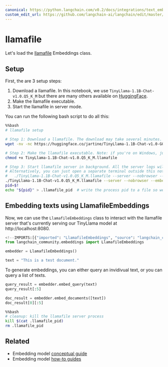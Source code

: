```yaml
---
canonical: https://python.langchain.com/v0.2/docs/integrations/text_embedding/llamafile/
custom_edit_url: https://github.com/langchain-ai/langchain/edit/master/docs/docs/integrations/text_embedding/llamafile.ipynb
---
```


# llamafile

Let's load the [llamafile](https://github.com/Mozilla-Ocho/llamafile) Embeddings class.

## Setup

First, the are 3 setup steps:

1. Download a llamafile. In this notebook, we use `TinyLlama-1.1B-Chat-v1.0.Q5_K_M` but there are many others available on [HuggingFace](https://huggingface.co/models?other=llamafile).
2. Make the llamafile executable.
3. Start the llamafile in server mode.

You can run the following bash script to do all this:


```bash
%%bash
# llamafile setup

# Step 1: Download a llamafile. The download may take several minutes.
wget -nv -nc https://huggingface.co/jartine/TinyLlama-1.1B-Chat-v1.0-GGUF/resolve/main/TinyLlama-1.1B-Chat-v1.0.Q5_K_M.llamafile

# Step 2: Make the llamafile executable. Note: if you're on Windows, just append '.exe' to the filename.
chmod +x TinyLlama-1.1B-Chat-v1.0.Q5_K_M.llamafile

# Step 3: Start llamafile server in background. All the server logs will be written to 'tinyllama.log'.
# Alternatively, you can just open a separate terminal outside this notebook and run: 
#   ./TinyLlama-1.1B-Chat-v1.0.Q5_K_M.llamafile --server --nobrowser --embedding
./TinyLlama-1.1B-Chat-v1.0.Q5_K_M.llamafile --server --nobrowser --embedding > tinyllama.log 2>&1 &
pid=$!
echo "${pid}" > .llamafile_pid  # write the process pid to a file so we can terminate the server later
```

## Embedding texts using LlamafileEmbeddings

Now, we can use the `LlamafileEmbeddings` class to interact with the llamafile server that's currently serving our TinyLlama model at http://localhost:8080.


```python
<!--IMPORTS:[{"imported": "LlamafileEmbeddings", "source": "langchain_community.embeddings", "docs": "https://api.python.langchain.com/en/latest/embeddings/langchain_community.embeddings.llamafile.LlamafileEmbeddings.html", "title": "llamafile"}]-->
from langchain_community.embeddings import LlamafileEmbeddings
```


```python
embedder = LlamafileEmbeddings()
```


```python
text = "This is a test document."
```

To generate embeddings, you can either query an invidivual text, or you can query a list of texts.


```python
query_result = embedder.embed_query(text)
query_result[:5]
```


```python
doc_result = embedder.embed_documents([text])
doc_result[0][:5]
```


```bash
%%bash
# cleanup: kill the llamafile server process
kill $(cat .llamafile_pid)
rm .llamafile_pid
```


## Related

- Embedding model [conceptual guide](/docs/concepts/#embedding-models)
- Embedding model [how-to guides](/docs/how_to/#embedding-models)